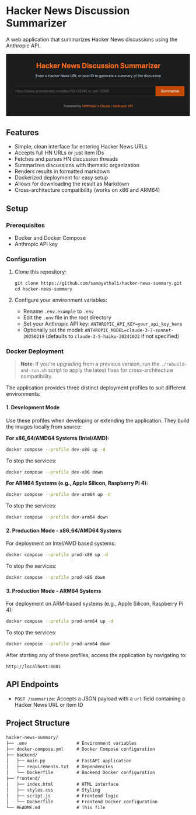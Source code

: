 # Hacker News Discussion Summarizer

A web application that summarizes Hacker News discussions using the Anthropic API.

![HN Discussion Summarizer Screenshot](img/screenshot.png)

## Features

- Simple, clean interface for entering Hacker News URLs
- Accepts full HN URLs or just item IDs
- Fetches and parses HN discussion threads
- Summarizes discussions with thematic organization
- Renders results in formatted markdown
- Dockerized deployment for easy setup
- Allows for downloading the result as Markdown
- Cross-architecture compatibility (works on x86 and ARM64)

## Setup

### Prerequisites

- Docker and Docker Compose
- Anthropic API key

### Configuration

1. Clone this repository:
   ```
   git clone https://github.com/samayethali/hacker-news-summary.git
   cd hacker-news-summary
   ```

2. Configure your environment variables:
   - Rename `.env.example` to `.env`
   - Edit the `.env` file in the root directory
   - Set your Anthropic API key: `ANTHROPIC_API_KEY=your_api_key_here`
   - Optionally set the model: `ANTHROPIC_MODEL=claude-3-7-sonnet-20250219` (defaults to `claude-3-5-haiku-20241022` if not specified)

### Docker Deployment

> **Note**: If you're upgrading from a previous version, run the `./rebuild-and-run.sh` script to apply the latest fixes for cross-architecture compatibility.

The application provides three distinct deployment profiles to suit different environments:

#### 1. Development Mode

Use these profiles when developing or extending the application. They build the images locally from source:

**For x86_64/AMD64 Systems (Intel/AMD):**
```bash
docker compose --profile dev-x86 up -d
```

To stop the services:
```bash
docker compose --profile dev-x86 down
```

**For ARM64 Systems (e.g., Apple Silicon, Raspberry Pi 4):**
```bash
docker compose --profile dev-arm64 up -d
```

To stop the services:
```bash
docker compose --profile dev-arm64 down
```

#### 2. Production Mode - x86_64/AMD64 Systems

For deployment on Intel/AMD based systems:

```bash
docker compose --profile prod-x86 up -d
```

To stop the services:
```bash
docker compose --profile prod-x86 down
```

#### 3. Production Mode - ARM64 Systems

For deployment on ARM-based systems (e.g., Apple Silicon, Raspberry Pi 4):

```bash
docker compose --profile prod-arm64 up -d
```

To stop the services:
```bash
docker compose --profile prod-arm64 down
```

After starting any of these profiles, access the application by navigating to:
```
http://localhost:8081
```

## API Endpoints

- `POST /summarize`: Accepts a JSON payload with a `url` field containing a Hacker News URL or item ID

## Project Structure

```
hacker-news-summary/
├── .env                   # Environment variables
├── docker-compose.yml     # Docker Compose configuration
├── backend/
│   ├── main.py            # FastAPI application
│   ├── requirements.txt   # Dependencies
│   └── Dockerfile         # Backend Docker configuration
├── frontend/
│   ├── index.html         # HTML interface
│   ├── styles.css         # Styling
│   ├── script.js          # Frontend logic
│   └── Dockerfile         # Frontend Docker configuration
└── README.md              # This file
```
